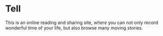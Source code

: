 # Tell
This is an online reading and sharing site, where you can not only record wonderful time of your life, but also browse many moving stories.
